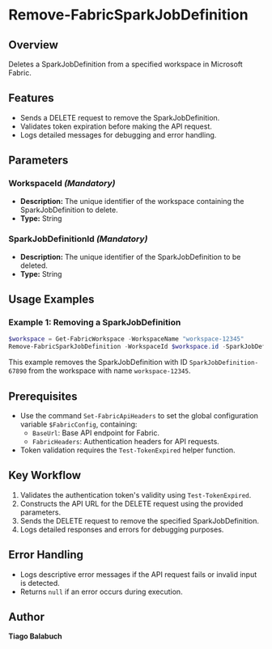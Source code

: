 # Remove-FabricSparkJobDefinition

## Overview

Deletes a SparkJobDefinition from a specified workspace in Microsoft Fabric.

## Features

- Sends a DELETE request to remove the SparkJobDefinition.
- Validates token expiration before making the API request.
- Logs detailed messages for debugging and error handling.

## Parameters

### WorkspaceId *(Mandatory)*

- **Description:** The unique identifier of the workspace containing the SparkJobDefinition to delete.
- **Type:** String

### SparkJobDefinitionId *(Mandatory)*

- **Description:** The unique identifier of the SparkJobDefinition to be deleted.
- **Type:** String

## Usage Examples

### Example 1: Removing a SparkJobDefinition

```powershell
$workspace = Get-FabricWorkspace -WorkspaceName "workspace-12345"
Remove-FabricSparkJobDefinition -WorkspaceId $workspace.id -SparkJobDefinitionId "SparkJobDefinition-67890"
```

This example removes the SparkJobDefinition with ID `SparkJobDefinition-67890` from the workspace with name `workspace-12345`.

## Prerequisites

- Use the command `Set-FabricApiHeaders` to set the global configuration variable `$FabricConfig`, containing:
  - `BaseUrl`: Base API endpoint for Fabric.
  - `FabricHeaders`: Authentication headers for API requests.
- Token validation requires the `Test-TokenExpired` helper function.

## Key Workflow

1. Validates the authentication token's validity using `Test-TokenExpired`.
2. Constructs the API URL for the DELETE request using the provided parameters.
3. Sends the DELETE request to remove the specified SparkJobDefinition.
4. Logs detailed responses and errors for debugging purposes.

## Error Handling

- Logs descriptive error messages if the API request fails or invalid input is detected.
- Returns `null` if an error occurs during execution.

## Author

**Tiago Balabuch**